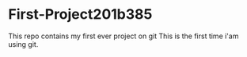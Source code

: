 # First-Project201b385
This repo contains my first ever project on git
This is the first time i'am using git.
